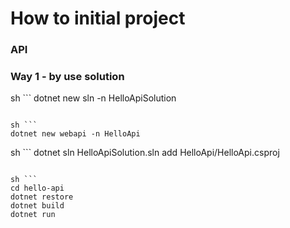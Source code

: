 # How to initial project

### API
### Way 1 - by use solution

sh ```
dotnet new sln -n HelloApiSolution
```

sh ```
dotnet new webapi -n HelloApi
```

sh ```
dotnet sln HelloApiSolution.sln add HelloApi/HelloApi.csproj
```

sh ```
cd hello-api
dotnet restore
dotnet build
dotnet run
```

